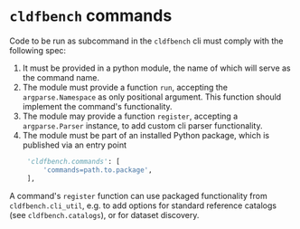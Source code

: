 # `cldfbench` commands

Code to be run as subcommand in the `cldfbench` cli must comply with the following spec:

1. It must be provided in a python module, the name of which will serve as the command name.
2. The module must provide a function `run`, accepting the `argparse.Namespace` as only positional
   argument. This function should implement the command's functionality.
3. The module may provide a function `register`, accepting a `argparse.Parser` instance, to add
   custom cli parser functionality.
4. The module must be part of an installed Python package, which is published via an entry point
   ```python
    'cldfbench.commands': [
        'commands=path.to.package',
    ],
   ```

A command's `register` function can use packaged functionality from `cldfbench.cli_util`, e.g.
to add options for standard reference catalogs (see `cldfbench.catalogs`), or for dataset discovery.
